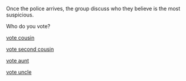 Once the police arrives, the group discuss who they believe is the most suspicious.

Who do you vote?

[vote cousin]()

[vote second cousin](../badend1.md)

[vote aunt](../goodend.md)

[vote uncle]()